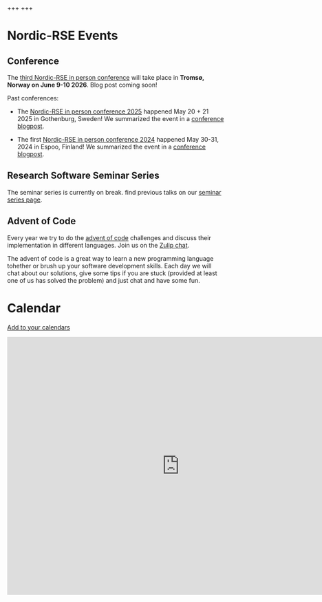 +++
+++

# Nordic-RSE Events

## Conference

The [third Nordic-RSE in person conference](/events/2026-in-person-conference/) will take place in **Tromsø, Norway on June 9-10 2026**. 
Blog post coming soon! 

Past conferences: 

 - The [Nordic-RSE in person conference 2025](https://nordic-rse.org/nrse2025/) happened May 20 + 21 2025 in Gothenburg, Sweden! 
   We summarized the event in a [conference blogpost](https://nordic-rse.org/blog/nrse-conference-report/).

 - The first [Nordic-RSE in person conference 2024](/events/2024-in-person-conference/) happened May 30-31, 2024 in Espoo, Finland! 
   We summarized the event in a [conference blogpost](https://nordic-rse.org/blog/nrse-conference/).


## Research Software Seminar Series

The seminar series is currently on break. find previous talks on our [seminar series page](/events/seminar-series).


## Advent of Code

Every year we try to do the 
[advent of code](https://adventofcode.com/)
challenges and discuss their implementation in different languages. Join us on the [Zulip chat](https://coderefinery.zulipchat.com/#narrow/stream/305975-Advent-of-Code).

The advent of code is a great way to learn a new programming language tohether
or brush up your software development skills. Each day we will chat about our
solutions, give some tips if you are stuck (provided at least one of us has
solved the problem) and just chat and have some fun.

# Calendar

[Add to your calendars](https://nordic-rse.org/calendar/)

<iframe src="https://calendar.google.com/calendar/embed?src=7uqhsl56ltsvefk2vsmo6kthssbldh26%40import.calendar.google.com&ctz=Europe%2FHelsinki" style="border: 0" width="800" height="600" frameborder="0" scrolling="no"></iframe>
